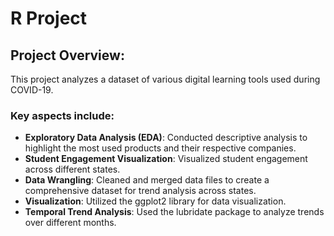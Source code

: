 # R Project
## Project Overview:

This project analyzes a dataset of various digital learning tools used during COVID-19. 

### Key aspects include:
* **Exploratory Data Analysis (EDA)**: Conducted descriptive analysis to highlight the most used products and their respective companies.
* **Student Engagement Visualization**: Visualized student engagement across different states.
* **Data Wrangling**: Cleaned and merged data files to create a comprehensive dataset for trend analysis across states.
* **Visualization**: Utilized the ggplot2 library for data visualization.
* **Temporal Trend Analysis**: Used the lubridate package to analyze trends over different months.

